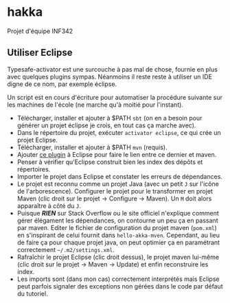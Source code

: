 # hakka

Projet d'équipe INF342

## Utiliser Eclipse

Typesafe-activator est une surcouche à pas mal de chose, fournie en plus avec quelques plugins sympas. Néanmoins il reste reste à utiliser un IDE digne de ce nom, par exemple éclipse.

Un script est en cours d'écriture pour automatiser la procédure suivante sur les machines de l'école (ne marche qu'à moitié pour l'instant).

 * Télécharger, installer et ajouter à $PATH `sbt` (on en a besoin pour générer un projet éclipse je crois, en tout cas ça marche avec).
 * Dans le répertoire du projet, exécuter `activator eclipse`, ce qui crée un projet Eclipse.
 * Télécharger, installer et ajouter à $PATH `mvn` (requis).
 * Ajouter [ce plugin](http://eclipse.org/m2e/) à Eclipse pour faire le lien entre ce dernier et maven.
 * Penser à vérifier qu'Eclipse construit bien les index des dépôts et répertoires.
 * Importer le projet dans Eclipse et constater les erreurs de dépendances.
 * Le projet est reconnu comme un projet Java (avec un petit `J` sur l'icône de l'arborescence). Configurer le projet pour le transformer en projet Maven (clic droit sur le projet → Configure → Maven). Un `M` doit alors apparaître à côté du `J`.
 * Puisque __*RIEN*__ sur Stack Overflow ou le site officiel n'explique comment gérer élégament les dépendances, on contourne un peu ça en passant par maven. Editer le fichier de configuration du projet maven (`pom.xml`) en s'inspirant de celui fournit dans `hello-akka-mven`. Cependant, au lieu de faire ça pour chaque projet java, on peut optimier ça en paramétrant correctement `~/.m2/settings.xml`.
 * Rafraîchir le projet Eclipse (clic droit dessus), le projet maven lui-même (clic droit sur le projet → Maven → Update) et enfin reconstruire les index.
 * Les imports sont (dans mon cas) correctement interprétés mais Eclipse peut parfois signaler des exceptions non gérées dans le code par défaut du tutoriel.
